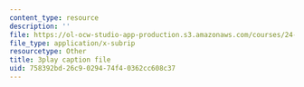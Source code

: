 ```yaml
---
content_type: resource
description: ''
file: https://ol-ocw-studio-app-production.s3.amazonaws.com/courses/24-908-creole-language-and-caribbean-identities-spring-2017/758392bd26c9029474f40362cc608c37_T8IjB94ka2g.srt
file_type: application/x-subrip
resourcetype: Other
title: 3play caption file
uid: 758392bd-26c9-0294-74f4-0362cc608c37
---
```

